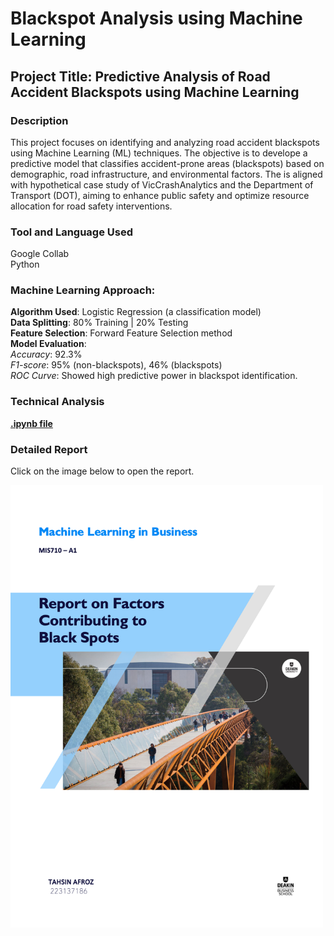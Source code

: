 <h1>Blackspot Analysis using Machine Learning</h1>

<h2>Project Title: Predictive Analysis of Road Accident Blackspots using Machine Learning</h2>

<h3>Description</h3>
This project focuses on identifying and analyzing road accident blackspots using Machine Learning (ML) techniques. The objective is to develope a predictive model that classifies accident-prone areas (blackspots) based on demographic, road infrastructure, and environmental factors. The is aligned with hypothetical case study of VicCrashAnalytics and the Department of Transport (DOT), aiming to enhance public safety and optimize resource allocation for road safety interventions.
<br />


<h3>Tool and Language Used</h3>
Google Collab <br />
Python

<h3>Machine Learning Approach:</h3>

**Algorithm Used**: Logistic Regression (a classification model)<br />
**Data Splitting**: 80% Training | 20% Testing <br />
**Feature Selection**: Forward Feature Selection method <br />
**Model Evaluation**:<br />
*Accuracy*: 92.3%<br />
*F1-score*: 95% (non-blackspots), 46% (blackspots)<br />
*ROC Curve*: Showed high predictive power in blackspot identification.<br />
<h3>Technical Analysis</h3>
<a href="https://github.com/tahsinafroz/MachineLearning/blob/main/Assignment%201/Afroz_Tahsin_223137186_MIS710_A1_T2_2023.ipynb">
    <b>.ipynb file</b>
</a>
<h3>Detailed Report</h3>
Click on the image below to open the report.
<p align="left">
<a href="https://github.com/tahsinafroz/MachineLearning/blob/main/Assignment%201/MIS710A1_Afroz_Tahsin_223137186_MIS710A1.pdf">
    <img src="https://github.com/tahsinafroz/MachineLearning/blob/main/Assignment%201/Supporting%20Documents/Screenshot%202025-02-28%20at%2023.38.33.png" width="500">
</a>
